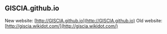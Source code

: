 ## GISCIA.github.io
New website: [http://GISCIA.github.io](http://GISCIA.github.io)
Old website: [http://giscia.wikidot.com/](http://giscia.wikidot.com/)